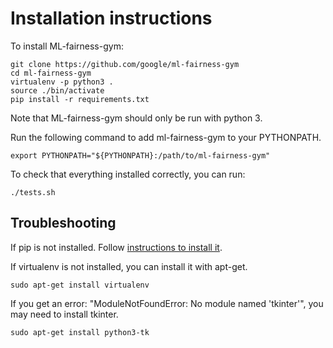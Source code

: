 # Installation instructions

To install ML-fairness-gym:


```shell
git clone https://github.com/google/ml-fairness-gym
cd ml-fairness-gym
virtualenv -p python3 .
source ./bin/activate
pip install -r requirements.txt
```

Note that ML-fairness-gym should only be run with python 3.

Run the following command to add ml-fairness-gym to your PYTHONPATH.

```shell
export PYTHONPATH="${PYTHONPATH}:/path/to/ml-fairness-gym"
```

To check that everything installed correctly, you can run:

```shell
./tests.sh
```

## Troubleshooting
If pip is not installed. Follow [instructions to install it](https://pip.pypa.io/en/stable/installing/).

If virtualenv is not installed, you can install it with apt-get.

```shell
sudo apt-get install virtualenv
```

If you get an error: "ModuleNotFoundError: No module named 'tkinter'", you may
need to install tkinter.

```shell
sudo apt-get install python3-tk
```
